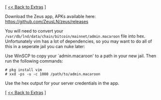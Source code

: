 [ [<< Back to Extras](https://github.com/seth586/guides/blob/master/FreeNAS/extras.md) ]

Download the Zeus app, APKs available here: https://github.com/ZeusLN/zeus/releases

You will need to convert your `/var/db/lnd/data/chain/bitcoin/mainnet/admin.macaroon` file into hex.
Unfortunately vim has a lot of dependencies, so you may want to do all of this in a seperate jail you can nuke later:

Use WinSCP to copy your `admin.macaroon' to a path in your new jail. Then run the following commands:

```
# pkg install vim
# xxd -ps -u -c 1000 /path/to/admin.macaroon
```

Use the hex output for your server credentials in the app.

[ [<< Back to Extras](https://github.com/seth586/guides/blob/master/FreeNAS/extras.md) ]
